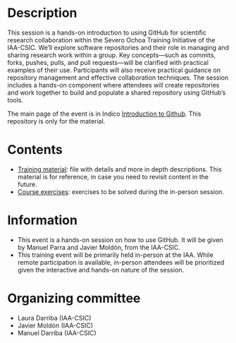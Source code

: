 # Description

This session is a hands-on introduction to using GitHub for scientific research collaboration within the  Severo Ochoa Training Initiative of the IAA-CSIC. We’ll explore software repositories and their role in managing and sharing research work within a group. Key concepts—such as commits, forks, pushes, pulls, and pull requests—will be clarified with practical examples of their use. Participants will also receive practical guidance on repository management and effective collaboration techniques. The session includes a hands-on component where attendees will create repositories and work together to build and populate a shared repository using GitHub’s tools.

The main page of the event is in Indico [Introduction to Github](https://indico.iaa.csic.es/e/github2024 ). This repository is only for the material.

# Contents

- [Training material](tutorial_github.md): file with details and more in depth descriptions. This material is for reference, in case you need to revisit content in the future.
- [Course exercises](exercises_github.md): exercises to be solved during the in-person session. 

# Information

- This event is a hands-on session on how to use GitHub. It will be given by Manuel Parra and Javier Moldón, from the IAA-CSIC.
- This training event will be primarily held in-person at the IAA. While remote participation is available, in-person attendees will be prioritized given the interactive and hands-on nature of the session.

# Organizing committee

- Laura Darriba (IAA-CSIC)
- Javier Moldón (IAA-CSIC)
- Manuel Darriba (IAA-CSIC)
